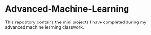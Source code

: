 # Advanced-Machine-Learning

This repository contains the mini projects I have completed during my advanced machine learning classwork.
